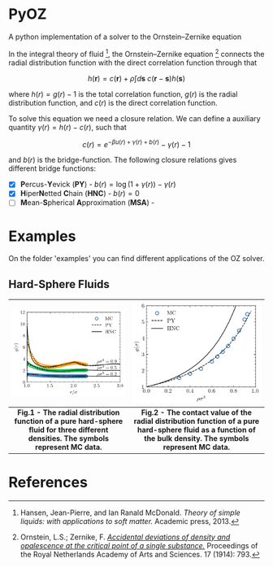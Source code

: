 # PyOZ
A python implementation of a solver to the Ornstein–Zernike equation

In the integral theory of fluid [^1], the Ornstein–Zernike equation [^2] connects the radial distribution function with the direct correlation function through that 

$$ h(\boldsymbol{r}) = c(\boldsymbol{r}) + \rho \int d\boldsymbol{s}\ c(\boldsymbol{r}-\boldsymbol{s}) h(\boldsymbol{s})$$

where $h(r) = g(r)-1$ is the total correlation function, $g(r)$ is the radial distribution function, and $c(r)$ is the direct correlation function.

To solve this equation we need a closure relation. We can define a auxiliary quantity $\gamma(r)=h(r)-c(r)$, such that

$$c(r) = e^{-\beta u(r)+\gamma(r)+b(r)}-\gamma(r)-1$$

and $b(r)$ is the bridge-function. The following closure relations gives different bridge functions:
- [x] **P**ercus-**Y**evick (**PY**) - $b(r) = \log(1+\gamma(r))-\gamma(r)$
- [x] **H**iper**N**etted **C**hain (**HNC**) - $b(r) = 0$
- [ ] **M**ean-**S**pherical **A**pproximation (**MSA**) - 

# Examples

On the folder 'examples' you can find different applications of the OZ solver. 

## Hard-Sphere Fluids
|![Figure1](https://github.com/elvissoares/PyOZ/blob/main/examples/radialdistributionfunction-hardspheres.png)|![Figure2](https://github.com/elvissoares/PyOZ/blob/main/examples/contactvalue-rdf-hardspheres.png)|
|:--:|:--:|
| <b>Fig.1 - The radial distribution function of a pure hard-sphere fluid for three different densities. The symbols represent MC data. </b>| <b>Fig.2 - The contact value of the radial distribution function of a pure hard-sphere fluid as a function of the bulk density. The symbols represent MC data. </b>|

# References
[^1]: Hansen, Jean-Pierre, and Ian Ranald McDonald. *Theory of simple liquids: with applications to soft matter.* Academic press, 2013.

[^2]: Ornstein, L.S.; Zernike, F. [*Accidental deviations of density and opalescence at the critical point of a single substance.*](https://web.archive.org/web/20210206222100if_/https://www.dwc.knaw.nl/DL/publications/PU00012727.pdf) Proceedings of the Royal Netherlands Academy of Arts and Sciences. 17 (1914): 793.